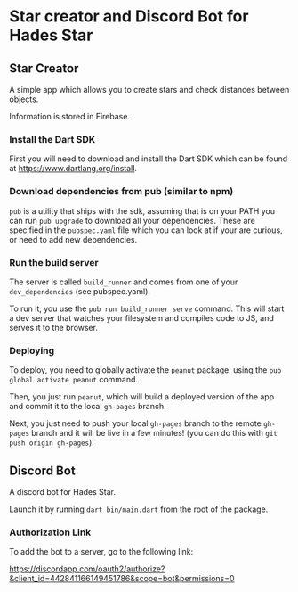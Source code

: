 # Star creator and Discord Bot for Hades Star

## Star Creator

A simple app which allows you to create stars and check distances between objects.

Information is stored in Firebase.

### Install the Dart SDK

First you will need to download and install the Dart SDK which can be found at
https://www.dartlang.org/install.

### Download dependencies from pub (similar to npm)

`pub` is a utility that ships with the sdk, assuming that is on your PATH you
can run `pub upgrade` to download all your dependencies. These are specified
in the `pubspec.yaml` file which you can look at if your are curious, or need
to add new dependencies.

### Run the build server

The server is called `build_runner` and comes from one of your
`dev_dependencies` (see pubspec.yaml).

To run it, you use the `pub run build_runner serve` command. This will start
a dev server that watches your filesystem and compiles code to JS, and serves
it to the browser.

### Deploying

To deploy, you need to globally activate the `peanut` package, using the
`pub global activate peanut` command.

Then, you just run `peanut`, which will build a deployed version of the app
and commit it to the local `gh-pages` branch.

Next, you just need to push your local `gh-pages` branch to the remote
`gh-pages` branch and it will be live in a few minutes! (you can do this
with `git push origin gh-pages`).

## Discord Bot

A discord bot for Hades Star.

Launch it by running `dart bin/main.dart` from the root of the package.

### Authorization Link

To add the bot to a server, go to the following link:

https://discordapp.com/oauth2/authorize?&client_id=442841166149451786&scope=bot&permissions=0